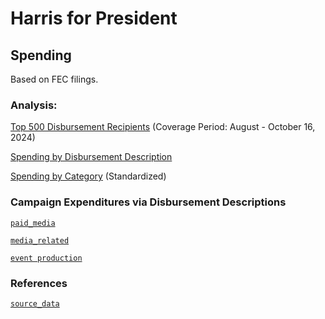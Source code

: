 # Harris for President

## Spending 
Based on FEC filings.


### Analysis:

[Top 500 Disbursement Recipients](https://github.com/gaiaus/2024-us-presidential-general-election/blob/main/harris/spending/top_500_recipients.MD) (Coverage Period: August - October 16, 2024)

[Spending by Disbursement Description](https://github.com/gaiaus/2024-us-presidential-general-election/blob/main/harris/spending/by_disbursement_description.MD)

[Spending by Category](https://github.com/gaiaus/2024-us-presidential-general-election/blob/main/harris/spending/by_spending_category.MD) (Standardized)

### Campaign Expenditures via Disbursement Descriptions

[`paid_media`](https://github.com/gaiaus/2024-us-presidential-general-election/blob/main/harris/spending/by_spending_category.MD)

[`media_related`](https://github.com/gaiaus/2024-us-presidential-general-election/blob/main/harris%2Fspending%2Fmedia_related%2FREADME.md)

[`event production`](https://github.com/gaiaus/2024-us-presidential-general-election/tree/main/harris/spending/event_production)

### References

[`source_data`](https://github.com/gaiaus/2024-us-presidential-general-election/tree/main/harris/spending/source_data)
